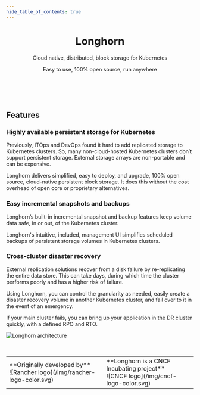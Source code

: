 ```yaml
---
hide_table_of_contents: true
---
```


<header class="hero hero--primary heroBanner_src-pages-index-module">
<div class="container">
<h1 class="hero__title" align="center">Longhorn</h1>
<p align="center" class="hero__subtitle">Cloud native, distributed, block storage for Kubernetes</p>
<p align="center" class="hero__subtitle">Easy to use, 100% open source, run anywhere</p>
<div class="buttons_src-pages-index-module">
</div>
</div>
</header>
<br/>

## Features

### Highly available persistent storage for Kubernetes

Previously, ITOps and DevOps found it hard to add replicated storage to Kubernetes clusters.
So, many non-cloud-hosted Kubernetes clusters don’t support persistent storage.
External storage arrays are non-portable and can be expensive.

Longhorn delivers simplified, easy to deploy, and upgrade, 100% open source,
cloud-native persistent block storage.
It does this without the cost overhead of open core or proprietary alternatives.

### Easy incremental snapshots and backups

Longhorn’s built-in incremental snapshot and backup features keep volume data safe,
in or out, of the Kubernetes cluster.

Longhorn's intuitive, included, management UI
simplifies scheduled backups of persistent storage volumes in Kubernetes clusters.

### Cross-cluster disaster recovery

External replication solutions recover from a disk failure by re-replicating the entire data store.
This can take days, during which time the cluster performs poorly and has a higher risk of failure.

Using Longhorn, you can control the granularity as needed,
easily create a disaster recovery volume in another Kubernetes cluster,
and fail over to it in the event of an emergency.

If your main cluster fails, you can bring up your application in the DR cluster
quickly, with a defined RPO and RTO.

![Longhorn architecture](/img/diagrams/architecture/how-longhorn-works.svg)

<br/>
<table>
<tr>
<td>
**Originally developed by**<br/>
![Rancher logo](/img/rancher-logo-color.svg)
</td>
<td>
**Longhorn is a CNCF Incubating project**<br/>
![CNCF logo](/img/cncf-logo-color.svg)
</td>
</tr>
</table>
